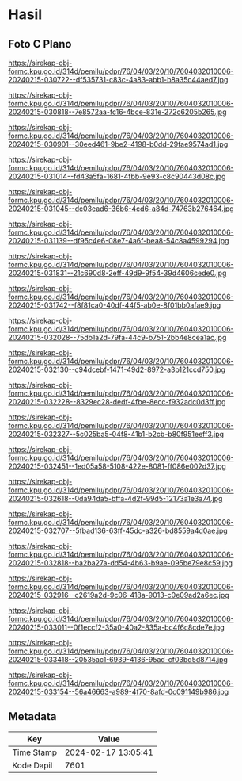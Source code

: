 # Hasil

## Foto C Plano

https://sirekap-obj-formc.kpu.go.id/314d/pemilu/pdpr/76/04/03/20/10/7604032010006-20240215-030722--df535731-c83c-4a83-abb1-b8a35c44aed7.jpg

https://sirekap-obj-formc.kpu.go.id/314d/pemilu/pdpr/76/04/03/20/10/7604032010006-20240215-030818--7e8572aa-fc16-4bce-831e-272c6205b265.jpg

https://sirekap-obj-formc.kpu.go.id/314d/pemilu/pdpr/76/04/03/20/10/7604032010006-20240215-030901--30eed461-9be2-4198-b0dd-29fae9574ad1.jpg

https://sirekap-obj-formc.kpu.go.id/314d/pemilu/pdpr/76/04/03/20/10/7604032010006-20240215-031014--fd43a5fa-1681-4fbb-9e93-c8c90443d08c.jpg

https://sirekap-obj-formc.kpu.go.id/314d/pemilu/pdpr/76/04/03/20/10/7604032010006-20240215-031045--dc03ead6-36b6-4cd6-a84d-74763b276464.jpg

https://sirekap-obj-formc.kpu.go.id/314d/pemilu/pdpr/76/04/03/20/10/7604032010006-20240215-031139--df95c4e6-08e7-4a6f-bea8-54c8a4599294.jpg

https://sirekap-obj-formc.kpu.go.id/314d/pemilu/pdpr/76/04/03/20/10/7604032010006-20240215-031831--21c690d8-2eff-49d9-9f54-39d4606cede0.jpg

https://sirekap-obj-formc.kpu.go.id/314d/pemilu/pdpr/76/04/03/20/10/7604032010006-20240215-031742--f8f81ca0-40df-44f5-ab0e-8f01bb0afae9.jpg

https://sirekap-obj-formc.kpu.go.id/314d/pemilu/pdpr/76/04/03/20/10/7604032010006-20240215-032028--75db1a2d-79fa-44c9-b751-2bb4e8cea1ac.jpg

https://sirekap-obj-formc.kpu.go.id/314d/pemilu/pdpr/76/04/03/20/10/7604032010006-20240215-032130--c94dcebf-1471-49d2-8972-a3b121ccd750.jpg

https://sirekap-obj-formc.kpu.go.id/314d/pemilu/pdpr/76/04/03/20/10/7604032010006-20240215-032228--8329ec28-dedf-4fbe-8ecc-f932adc0d3ff.jpg

https://sirekap-obj-formc.kpu.go.id/314d/pemilu/pdpr/76/04/03/20/10/7604032010006-20240215-032327--5c025ba5-04f8-41b1-b2cb-b80f951eeff3.jpg

https://sirekap-obj-formc.kpu.go.id/314d/pemilu/pdpr/76/04/03/20/10/7604032010006-20240215-032451--1ed05a58-5108-422e-8081-ff086e002d37.jpg

https://sirekap-obj-formc.kpu.go.id/314d/pemilu/pdpr/76/04/03/20/10/7604032010006-20240215-032618--0da94da5-bffa-4d2f-99d5-12173a1e3a74.jpg

https://sirekap-obj-formc.kpu.go.id/314d/pemilu/pdpr/76/04/03/20/10/7604032010006-20240215-032707--5fbad136-63ff-45dc-a326-bd8559a4d0ae.jpg

https://sirekap-obj-formc.kpu.go.id/314d/pemilu/pdpr/76/04/03/20/10/7604032010006-20240215-032818--ba2ba27a-dd54-4b63-b9ae-095be79e8c59.jpg

https://sirekap-obj-formc.kpu.go.id/314d/pemilu/pdpr/76/04/03/20/10/7604032010006-20240215-032916--c2619a2d-9c06-418a-9013-c0e09ad2a6ec.jpg

https://sirekap-obj-formc.kpu.go.id/314d/pemilu/pdpr/76/04/03/20/10/7604032010006-20240215-033011--0f1eccf2-35a0-40a2-835a-bc4f6c8cde7e.jpg

https://sirekap-obj-formc.kpu.go.id/314d/pemilu/pdpr/76/04/03/20/10/7604032010006-20240215-033418--20535ac1-6939-4136-95ad-cf03bd5d8714.jpg

https://sirekap-obj-formc.kpu.go.id/314d/pemilu/pdpr/76/04/03/20/10/7604032010006-20240215-033154--56a46663-a989-4f70-8afd-0c091149b986.jpg


## Metadata

| Key        | Value               |
| ---------- | ------------------- |
| Time Stamp | 2024-02-17 13:05:41 |
| Kode Dapil | 7601                |



